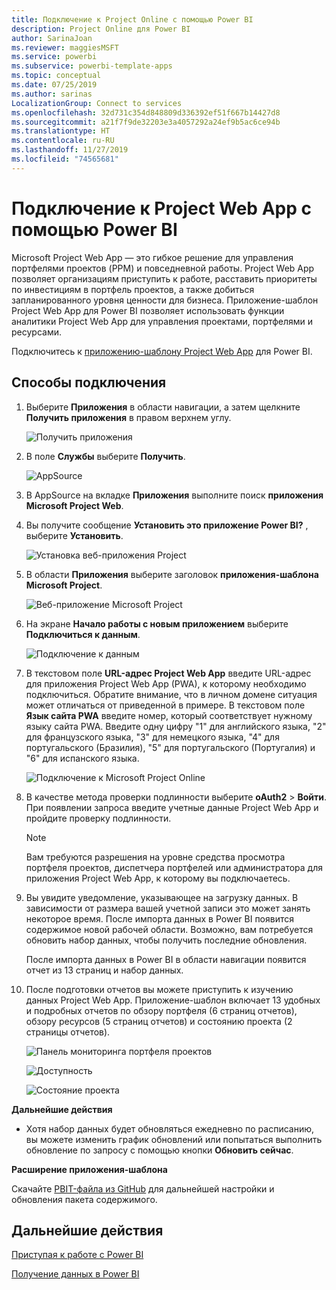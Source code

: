 ```yaml
---
title: Подключение к Project Online с помощью Power BI
description: Project Online для Power BI
author: SarinaJoan
ms.reviewer: maggiesMSFT
ms.service: powerbi
ms.subservice: powerbi-template-apps
ms.topic: conceptual
ms.date: 07/25/2019
ms.author: sarinas
LocalizationGroup: Connect to services
ms.openlocfilehash: 32d731c354d848809d336392ef51f667b14427d8
ms.sourcegitcommit: a21f7f9de32203e3a4057292a24ef9b5ac6ce94b
ms.translationtype: HT
ms.contentlocale: ru-RU
ms.lasthandoff: 11/27/2019
ms.locfileid: "74565681"
---
```

# <a name="connect-to-project-web-app-with-power-bi"></a>Подключение к Project Web App с помощью Power BI
Microsoft Project Web App — это гибкое решение для управления портфелями проектов (PPM) и повседневной работы. Project Web App позволяет организациям приступить к работе, расставить приоритеты по инвестициям в портфель проектов, а также добиться запланированного уровня ценности для бизнеса. Приложение-шаблон Project Web App для Power BI позволяет использовать функции аналитики Project Web App для управления проектами, портфелями и ресурсами.

Подключитесь к [приложению-шаблону Project Web App](https://appsource.microsoft.com/product/power-bi/pbi_msprojectonline.pbi-microsoftprojectwebapp) для Power BI.

## <a name="how-to-connect"></a>Способы подключения

1. Выберите **Приложения** в области навигации, а затем щелкните **Получить приложения** в правом верхнем углу.

    ![Получить приложения](media/service-connect-to-project-online/GetApps.png)

2. В поле **Службы** выберите **Получить**.
   
   ![AppSource](media/service-connect-to-project-online/AppSource.png)
3. В AppSource на вкладке **Приложения** выполните поиск **приложения Microsoft Project Web**.
   
4. Вы получите сообщение **Установить это приложение Power BI?** , выберите **Установить**. 

   ![Установка веб-приложения Project](media/service-connect-to-project-online/ProjectTile.png)
5. В области **Приложения** выберите заголовок **приложения-шаблона Microsoft Project**. 
   
   ![Веб-приложение Microsoft Project](media/service-connect-to-project-online/getstarted.png)
6. На экране **Начало работы с новым приложением** выберите **Подключиться к данным**.
   
   ![Подключение к данным](media/service-connect-to-project-online/mproject.png)
7. В текстовом поле **URL-адрес Project Web App** введите URL-адрес для приложения Project Web App (PWA), к которому необходимо подключиться.  Обратите внимание, что в личном домене ситуация может отличаться от приведенной в примере. В текстовом поле **Язык сайта PWA** введите номер, который соответствует нужному языку сайта PWA. Введите одну цифру "1" для английского языка, "2" для французского языка, "3" для немецкого языка, "4" для португальского (Бразилия), "5" для португальского (Португалия) и "6" для испанского языка. 
   
   ![Подключение к Microsoft Project Online](media/service-connect-to-project-online/params.png)
8. В качестве метода проверки подлинности выберите **oAuth2** \> **Войти**. При появлении запроса введите учетные данные Project Web App и пройдите проверку подлинности.

    > [!NOTE]
    > Вам требуются разрешения на уровне средства просмотра портфеля проектов, диспетчера портфелей или администратора для приложения Project Web App, к которому вы подключаетесь.

9. Вы увидите уведомление, указывающее на загрузку данных. В зависимости от размера вашей учетной записи это может занять некоторое время. После импорта данных в Power BI появится содержимое новой рабочей области. Возможно, вам потребуется обновить набор данных, чтобы получить последние обновления. 

    После импорта данных в Power BI в области навигации появится отчет из 13 страниц и набор данных. 

10. После подготовки отчетов вы можете приступить к изучению данных Project Web App. Приложение-шаблон включает 13 удобных и подробных отчетов по обзору портфеля (6 страниц отчетов), обзору ресурсов (5 страниц отчетов) и состоянию проекта (2 страницы отчетов). 

    ![Панель мониторинга портфеля проектов](media/service-connect-to-project-online/report1.png)
   
    ![Доступность](media/service-connect-to-project-online/report3.png)
   
    ![Состояние проекта](media/service-connect-to-project-online/report2.png)

**Дальнейшие действия**

* Хотя набор данных будет обновляться ежедневно по расписанию, вы можете изменить график обновлений или попытаться выполнить обновление по запросу с помощью кнопки **Обновить сейчас**.

**Расширение приложения-шаблона**

Скачайте [PBIT-файла из GitHub](https://github.com/OfficeDev/Project-Power-BI-Content-Packs) для дальнейшей настройки и обновления пакета содержимого.

## <a name="next-steps"></a>Дальнейшие действия
[Приступая к работе с Power BI](service-get-started.md)

[Получение данных в Power BI](service-get-data.md)

